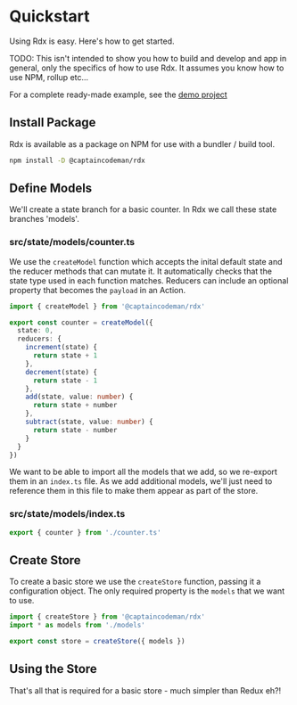 # Quickstart

Using Rdx is easy. Here's how to get started.

TODO: This isn't intended to show you how to build and develop and app in general, only the specifics of how to use Rdx. It assumes you know how to use NPM, rollup etc...

For a complete ready-made example, see the [demo project](https://github.com/CaptainCodeman/rdx-demo/)

## Install Package

Rdx is available as a package on NPM for use with a bundler / build tool. 

```bash
npm install -D @captaincodeman/rdx
```

## Define Models

We'll create a state branch for a basic counter. In Rdx we call these state branches 'models'.

### src/state/models/counter.ts

We use the `createModel` function which accepts the inital default state and the reducer methods that can mutate it. It automatically checks that the state type used in each function matches. Reducers can include an optional property that becomes the `payload` in an Action.

```ts
import { createModel } from '@captaincodeman/rdx'

export const counter = createModel({
  state: 0,
  reducers: {
    increment(state) {
      return state + 1
    },
    decrement(state) {
      return state - 1
    },
    add(state, value: number) {
      return state + number
    },
    subtract(state, value: number) {
      return state - number
    }
  }
})
```

We want to be able to import all the models that we add, so we re-export them in an `index.ts` file. As we add additional models, we'll just need to reference them in this file to make them appear as part of the store.

### src/state/models/index.ts
```ts
export { counter } from './counter.ts'
```

## Create Store

To create a basic store we use the `createStore` function, passing it a configuration object. The only required property is the `models` that we want to use.

```ts
import { createStore } from '@captaincodeman/rdx'
import * as models from './models'

export const store = createStore({ models })
```

## Using the Store
That's all that is required for a basic store - much simpler than Redux eh?!

```ts